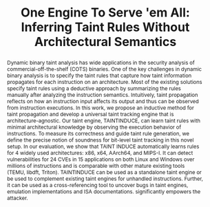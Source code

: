 ---
title: "One Engine To Serve 'em All: Inferring Taint Rules Without Architectural Semantics"
authors:
 - name: Zheng Leong Chua
 - slug: teo
 - name: Yanhao Wang
 - name: Prateek Saxena
   url: https://www.comp.nus.edu.sg/~prateeks/
 - name: Zhenkai Liang
 - name: Purui Su

publication: NDSS
year: 2019
pub_url: "https://www.ndss-symposium.org/wp-content/uploads/2019/02/ndss2019_05A-2_Chua_paper.pdf"
category: Others
abstract: "Dynamic binary taint analysis has wide applications in the security analysis of commercial-off-the-shelf (COTS) binaries. One of the key challenges in dynamic binary analysis is to specify the taint rules that capture how taint information propagates for each instruction on an architecture. Most of the existing solutions specify taint rules using a deductive approach by summarizing the rules manually after analyzing the instruction semantics. Intuitively, taint propagation reflects on how an instruction input affects its output and thus can be observed from instruction executions. In this work, we propose an inductive method for taint propagation and develop a universal taint tracking engine that is architecture-agnostic. Our taint engine, TAINTINDUCE, can learn taint rules with minimal architectural knowledge by observing the execution behavior of instructions. To measure its correctness and guide taint rule generation, we define the precise notion of soundness for bit-level taint tracking in this novel setup. In our evaluation, we show that TAINT INDUCE automatically learns rules for 4 widely used architectures: x86, x64, AArch64, and MIPS-I. It can detect vulnerabilities for 24 CVEs in 15 applications on both Linux and Windows over millions of instructions and is comparable with other mature existing tools (TEMU, libdft, Triton). TAINTINDUCE can be used as a standalone taint engine or be used to complement existing taint engines for unhandled instructions. Further, it can be used as a cross-referencing tool to uncover bugs in taint engines, emulation implementations and ISA documentations. significantly empowers the attacker."
---